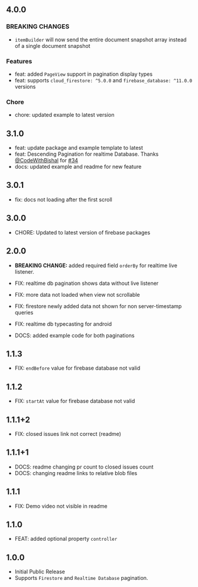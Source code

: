 ## 4.0.0

### BREAKING CHANGES

- `itemBuilder` will now send the entire document snapshot array instead of a single document snapshot

### Features

- feat: added `PageView` support in pagination display types
- feat: supports `cloud_firestore: ^5.0.0` and `firebase_database: ^11.0.0` versions

### Chore

- chore: updated example to latest version

## 3.1.0

- feat: update package and example template to latest
- feat: Descending Pagination for realtime Database. Thanks [@CodeWithBishal](https://github.com/CodeWithBishal) for [#34](https://github.com/OutdatedGuy/firebase_pagination/pull/34)
- docs: updated example and readme for new feature

## 3.0.1

- fix: docs not loading after the first scroll

## 3.0.0

- CHORE: Updated to latest version of firebase packages

## 2.0.0

- **BREAKING CHANGE:** added required field `orderBy` for realtime live listener.

- FIX: realtime db pagination shows data without live listener
- FIX: more data not loaded when view not scrollable
- FIX: firestore newly added data not shown for non server-timestamp queries
- FIX: realtime db typecasting for android
- DOCS: added example code for both paginations

## 1.1.3

- FIX: `endBefore` value for firebase database not valid

## 1.1.2

- FIX: `startAt` value for firebase database not valid

## 1.1.1+2

- FIX: closed issues link not correct (readme)

## 1.1.1+1

- DOCS: readme changing pr count to closed issues count
- DOCS: changing readme links to relative blob files

## 1.1.1

- FIX: Demo video not visible in readme

## 1.1.0

- FEAT: added optional property `controller`

## 1.0.0

- Initial Public Release
- Supports `Firestore` and `Realtime Database` pagination.

